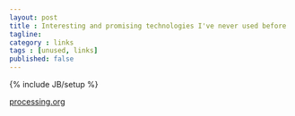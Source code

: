 ```yaml
---
layout: post
title : Interesting and promising technologies I've never used before
tagline:
category : links
tags : [unused, links]
published: false
---
```

{% include JB/setup %}

[processing.org](http://processing.org/)


